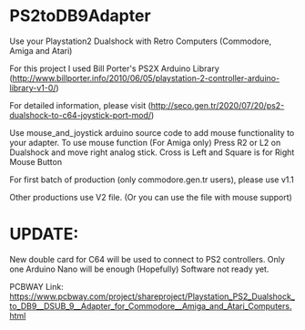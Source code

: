 # PS2toDB9Adapter
Use your Playstation2 Dualshock with Retro Computers (Commodore, Amiga and Atari)

For this project I used Bill Porter's PS2X Arduino Library (http://www.billporter.info/2010/06/05/playstation-2-controller-arduino-library-v1-0/)

For detailed information, please visit (http://seco.gen.tr/2020/07/20/ps2-dualshock-to-c64-joystick-port-mod/)

Use mouse_and_joystick arduino source code to add mouse functionality to your adapter.
To use mouse function (For Amiga only) Press R2 or L2 on Dualshock and move right analog stick. Cross is Left and Square is for Right Mouse Button

For first batch of production (only commodore.gen.tr users), please use v1.1

Other productions use V2 file. (Or you can use the file with mouse support)

# UPDATE:

New double card for C64 will be used to connect to PS2 controllers. Only one Arduino Nano will be enough (Hopefully)
Software not ready yet.

PCBWAY Link: https://www.pcbway.com/project/shareproject/Playstation_PS2_Dualshock_to_DB9__DSUB_9__Adapter_for_Commodore__Amiga_and_Atari_Computers.html
